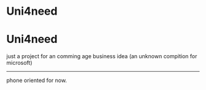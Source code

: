 # Uni4need
<h1>Uni4need</h1>
just a project for an comming age business idea (an unknown compition for microsoft) <br><hr>
phone oriented for now.

<!-- i know the idea and the memory code for this project is SameerB
(in case i forget) -->

